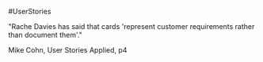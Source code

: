 #UserStories

"Rache Davies has said that cards 'represent customer requirements rather than document them'."

Mike Cohn, User Stories Applied, p4